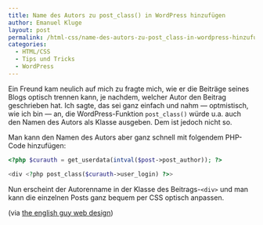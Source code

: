 ```yaml
---
title: Name des Autors zu post_class() in WordPress hinzufügen
author: Emanuel Kluge
layout: post
permalink: /html-css/name-des-autors-zu-post_class-in-wordpress-hinzufugen/
categories:
  - HTML/CSS
  - Tips und Tricks
  - WordPress
---
```


Ein Freund kam neulich auf mich zu fragte mich, wie er die Beiträge seines Blogs optisch trennen kann, je nachdem, welcher Autor den Beitrag geschrieben hat. Ich sagte, das sei ganz einfach und nahm — optmistisch, wie ich bin — an, die WordPress-Funktion `post_class()` würde u.a. auch den Namen des Autors als Klasse ausgeben. Dem ist jedoch nicht so.

Man kann den Namen des Autors aber ganz schnell mit folgendem PHP-Code hinzufügen:



```php
<?php $curauth = get_userdata(intval($post->post_author)); ?>

<div <?php post_class($curauth->user_login) ?>>
```

Nun erscheint der Autorenname in der Klasse des Beitrags-`<div>` und man kann die einzelnen Posts ganz bequem per CSS optisch anpassen.

(via [the english guy web design](http://www.theenglishguy.co.uk/2009/05/15/post_class-and-user-login/))
